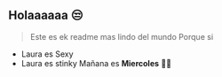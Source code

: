 ## Holaaaaaa 😒
>Este es ek readme mas lindo del mundo
> Porque si

* Laura es Sexy
* Laura es stinky
Mañana es **Miercoles**  💩😐
 
